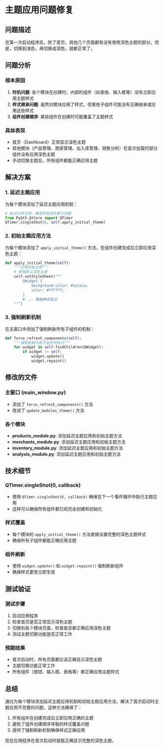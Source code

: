 # 主题应用问题修复

## 问题描述

在第一次启动程序后，除了首页，其他几个页面都有没有使用深色主题的部分。但是，切换到浅色，再切换成深色，就都正常了。

## 问题分析

### 根本原因
1. **时机问题**: 各个模块在创建时，内部的组件（如表格、输入框等）没有立即应用主题样式
2. **样式继承问题**: 虽然对模块应用了样式，但某些子组件可能没有正确继承或应用这些样式
3. **组件创建顺序**: 某些组件在创建时可能覆盖了主题样式

### 具体表现
- 首页（Dashboard）正常显示深色主题
- 其他模块（产品管理、商家管理、出入库管理、销售分析）在首次加载时部分组件没有应用深色主题
- 手动切换主题后，所有组件都能正确应用主题

## 解决方案

### 1. 延迟主题应用
为每个模块添加了延迟主题应用机制：

```python
# 延迟应用主题，确保所有组件都已创建
from PyQt5.QtCore import QTimer
QTimer.singleShot(0, self.apply_initial_theme)
```

### 2. 初始主题应用方法
为每个模块添加了 `apply_initial_theme()` 方法，在组件创建完成后立即应用深色主题：

```python
def apply_initial_theme(self):
    """应用初始主题"""
    # 使用默认深色主题
    self.setStyleSheet("""
        QWidget {
            background-color: #1a1a1a;
            color: #ffffff;
        }
        # ... 其他样式定义
    """)
```

### 3. 强制刷新机制
在主窗口中添加了强制刷新所有子组件的机制：

```python
def force_refresh_components(self):
    """强制刷新所有子组件的样式"""
    for widget in self.findChildren(QWidget):
        if widget != self:
            widget.update()
            widget.repaint()
```

## 修改的文件

### 主窗口 (main_window.py)
- 添加了 `force_refresh_components()` 方法
- 改进了 `update_modules_theme()` 方法

### 各个模块
- **products_module.py**: 添加延迟主题应用和初始主题方法
- **merchants_module.py**: 添加延迟主题应用和初始主题方法  
- **inventory_module.py**: 添加延迟主题应用和初始主题方法
- **analysis_module.py**: 添加延迟主题应用和初始主题方法

## 技术细节

### QTimer.singleShot(0, callback)
- 使用 `QTimer.singleShot(0, callback)` 确保在下一个事件循环中执行主题应用
- 这样可以确保所有组件都已经完全创建和初始化

### 样式覆盖
- 每个模块的 `apply_initial_theme()` 方法直接设置完整的深色主题样式
- 确保所有子组件都能正确应用主题

### 组件刷新
- 使用 `widget.update()` 和 `widget.repaint()` 强制刷新组件
- 确保样式更改立即生效

## 测试验证

### 测试步骤
1. 启动应用程序
2. 检查首页是否正常显示深色主题
3. 切换到各个模块页面，检查是否都正确应用深色主题
4. 测试主题切换功能是否正常工作

### 预期结果
- 首次启动时，所有页面都应该正确显示深色主题
- 主题切换功能正常工作
- 所有组件（按钮、输入框、表格等）都正确应用主题样式

## 总结

通过为每个模块添加延迟主题应用机制和初始主题应用方法，解决了首次启动时主题应用不完整的问题。这种方法确保了：

1. 所有组件在创建完成后立即应用正确的主题
2. 避免了组件创建顺序导致的样式覆盖问题
3. 提供了强制刷新机制确保样式正确应用

现在应用程序在首次启动时就能正确显示完整的深色主题。

